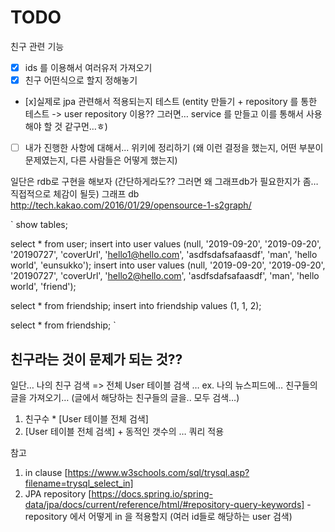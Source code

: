 # TODO 

친구 관련 기능
- [x] ids 를 이용해서 여러유저 가져오기
- [x] 친구 어떤식으로 할지 정해놓기
- [x]실제로 jpa 관련해서 적용되는지 테스트 (entity 만들기 + repository 를 통한 테스트 -> user repository 이용?? 그러면… service 를 만들고 이를 통해서 사용해야 할 것 같구먼…ㅎ)
- [ ] 내가 진행한 사항에 대해서... 위키에 정리하기 (왜 이런 결정을 했는지, 어떤 부분이 문제였는지, 다른 사람들은 어떻게 했는지)



일단은 rdb로 구현을 해보자 (간단하게라도?? 그러면 왜 그래프db가 필요한지가 좀… 직접적으로 체감이 될듯)
그래프 db 
http://tech.kakao.com/2016/01/29/opensource-1-s2graph/


`
show tables;

select * from user;
insert into user values (null, '2019-09-20', '2019-09-20', '20190727', 'coverUrl', 'hello1@hello.com', 'asdfsdafsafaasdf', 'man', 'hello world', 'eunsukko');
insert into user values (null, '2019-09-20', '2019-09-20', '20190727', 'coverUrl',  'hello2@hello.com', 'asdfsdafsafaasdf', 'man', 'hello world', 'friend');

select * from friendship;
insert into friendship values (1, 1, 2);

select * from friendship;
`

## 친구라는 것이 문제가 되는 것??

일단… 나의 친구 검색 => 전체 User 테이블 검색
…
ex. 나의 뉴스피드에… 친구들의 글을 가져오기… (글에서 해당하는 친구들의 글을.. 모두 검색…)
1. 친구수 * [User 테이블 전체 검색]
2. [User 테이블 전체 검색] + 동적인 갯수의 … 쿼리 적용 






참고
1. in clause [https://www.w3schools.com/sql/trysql.asp?filename=trysql_select_in]
2. JPA repository [https://docs.spring.io/spring-data/jpa/docs/current/reference/html/#repository-query-keywords] - repository 에서 어떻게 in 을 적용할지 (여러 id들로 해당하는 user 검색)